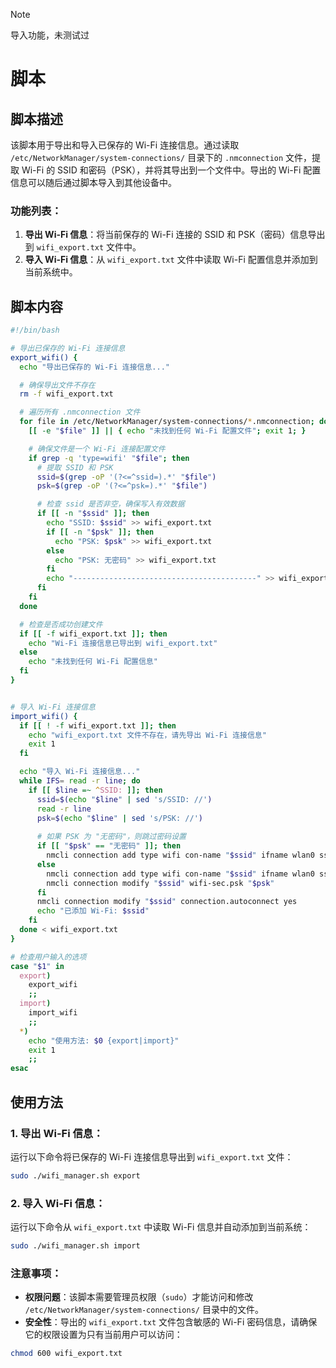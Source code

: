 > [!NOTE]
> 导入功能，未测试过

# 脚本

## 脚本描述
该脚本用于导出和导入已保存的 Wi-Fi 连接信息。通过读取 `/etc/NetworkManager/system-connections/` 目录下的 `.nmconnection` 文件，提取 Wi-Fi 的 SSID 和密码（PSK），并将其导出到一个文件中。导出的 Wi-Fi 配置信息可以随后通过脚本导入到其他设备中。

### 功能列表：
1. **导出 Wi-Fi 信息**：将当前保存的 Wi-Fi 连接的 SSID 和 PSK（密码）信息导出到 `wifi_export.txt` 文件中。
2. **导入 Wi-Fi 信息**：从 `wifi_export.txt` 文件中读取 Wi-Fi 配置信息并添加到当前系统中。

## 脚本内容

```bash
#!/bin/bash

# 导出已保存的 Wi-Fi 连接信息
export_wifi() {
  echo "导出已保存的 Wi-Fi 连接信息..."

  # 确保导出文件不存在
  rm -f wifi_export.txt

  # 遍历所有 .nmconnection 文件
  for file in /etc/NetworkManager/system-connections/*.nmconnection; do
    [[ -e "$file" ]] || { echo "未找到任何 Wi-Fi 配置文件"; exit 1; }

    # 确保文件是一个 Wi-Fi 连接配置文件
    if grep -q 'type=wifi' "$file"; then
      # 提取 SSID 和 PSK
      ssid=$(grep -oP '(?<=^ssid=).*' "$file")
      psk=$(grep -oP '(?<=^psk=).*' "$file")

      # 检查 ssid 是否非空，确保写入有效数据
      if [[ -n "$ssid" ]]; then
        echo "SSID: $ssid" >> wifi_export.txt
        if [[ -n "$psk" ]]; then
          echo "PSK: $psk" >> wifi_export.txt
        else
          echo "PSK: 无密码" >> wifi_export.txt
        fi
        echo "-----------------------------------------" >> wifi_export.txt
      fi
    fi
  done

  # 检查是否成功创建文件
  if [[ -f wifi_export.txt ]]; then
    echo "Wi-Fi 连接信息已导出到 wifi_export.txt"
  else
    echo "未找到任何 Wi-Fi 配置信息"
  fi
}


# 导入 Wi-Fi 连接信息
import_wifi() {
  if [[ ! -f wifi_export.txt ]]; then
    echo "wifi_export.txt 文件不存在，请先导出 Wi-Fi 连接信息"
    exit 1
  fi

  echo "导入 Wi-Fi 连接信息..."
  while IFS= read -r line; do
    if [[ $line =~ ^SSID: ]]; then
      ssid=$(echo "$line" | sed 's/SSID: //')
      read -r line
      psk=$(echo "$line" | sed 's/PSK: //')
      
      # 如果 PSK 为 "无密码"，则跳过密码设置
      if [[ "$psk" == "无密码" ]]; then
        nmcli connection add type wifi con-name "$ssid" ifname wlan0 ssid "$ssid"
      else
        nmcli connection add type wifi con-name "$ssid" ifname wlan0 ssid "$ssid" wifi-sec.key-mgmt wpa-psk
        nmcli connection modify "$ssid" wifi-sec.psk "$psk"
      fi
      nmcli connection modify "$ssid" connection.autoconnect yes
      echo "已添加 Wi-Fi: $ssid"
    fi
  done < wifi_export.txt
}

# 检查用户输入的选项
case "$1" in
  export)
    export_wifi
    ;;
  import)
    import_wifi
    ;;
  *)
    echo "使用方法: $0 {export|import}"
    exit 1
    ;;
esac
```

## 使用方法

### 1. 导出 Wi-Fi 信息：
运行以下命令将已保存的 Wi-Fi 连接信息导出到 `wifi_export.txt` 文件：

```bash
sudo ./wifi_manager.sh export
```

### 2. 导入 Wi-Fi 信息：
运行以下命令从 `wifi_export.txt` 中读取 Wi-Fi 信息并自动添加到当前系统：

```bash
sudo ./wifi_manager.sh import
```

### 注意事项：
- **权限问题**：该脚本需要管理员权限（`sudo`）才能访问和修改 `/etc/NetworkManager/system-connections/` 目录中的文件。
- **安全性**：导出的 `wifi_export.txt` 文件包含敏感的 Wi-Fi 密码信息，请确保它的权限设置为只有当前用户可以访问：

```bash
chmod 600 wifi_export.txt
```